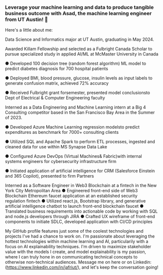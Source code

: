 ### Leverage your machine learning and data to produce tangible business outcome with Asad, the machine learning engineer from UT Austin! 👋

Here's a little about me:

Data Science and Informatics major at UT Austin, graduating in May 2024.

Awarded Killam Fellowship and selected as a Fulbright Canada Scholar to pursue specialized study in applied AI/ML at McMaster University in Canada

● Developed 100 decision tree (random forest algorithm) ML model to predict diabetes diagnosis for 700 hospital patients

● Deployed BMI, blood pressure, glucose, insulin levels as input labels to generate confusion matrix, achieved 72% accuracy

● Received Fulbright grant forsemester, presented model conclusionsto Dept of Electrical & Computer Engineering faculty


Interned as a Data Engineering and Machine Learning intern at a Big 4 Consulting competitor based in the San Francisco Bay Area in the Summer of 2023. 

  ● Developed Azure Machine Learning regression modelsto predict expenditures as benchmark for 7000+ consulting clients
  
  ● Utilized SQL and Apache Spark to perform ETL processes, ingested and cleaned data for use within MS Synapse Data Lake
  
  ● Configured Azure DevOps (Virtual Machines& Fabric)with internal systems engineers for cybersecurity infrastructure firm
  
  ● Initiated application of artificial intelligence for CRM (Salesforce Einstein and 365 Copilot), presented to firm Partners
  

Interned as a Software Engineer in Web3 Blockchain at a fintech in the New York City Metropolitan Area
  ● Engineered front-end side of Web3 Blockchain Ethereum faucet application at an established security regulation fintech
  ● Utilized react.js, Bootstrap library, and generative artificial intelligence chatbot to launch front-end blockchain faucet
  ● Translated business requirements into actionable code by working with SQL and node.js developers through JIRA
  ● Crafted UX wireframe of front-end components to initiate SDLC, developed application with CI/CD principles

My GitHub profile features just some of the coolest technologies and projects I've had a chance to work on. I'm passionate about leveraging the hottest technologies within machine learning and AI, particularily with a focus on AI explainability techniques. I'm driven to maximize stakeholder value with the models I create, and model explainability is my passion, where I can truly hone in on communicating technical concepts to otherwise non-technical audiences. Message me on here or on Linkedin: (https://www.linkedin.com/in/jafriut/), and let's keep the conversation going!

<!--
**asadjafri1/asadjafri1** is a ✨ _special_ ✨ repository because its `README.md` (this file) appears on your GitHub profile.

Here are some ideas to get you started:

- 🔭 I’m currently working on ...
- 🌱 I’m currently learning ...
- 👯 I’m looking to collaborate on ...
- 🤔 I’m looking for help with ...
- 💬 Ask me about ...
- 📫 How to reach me: ...
- 😄 Pronouns: ...
- ⚡ Fun fact: ...
-->
